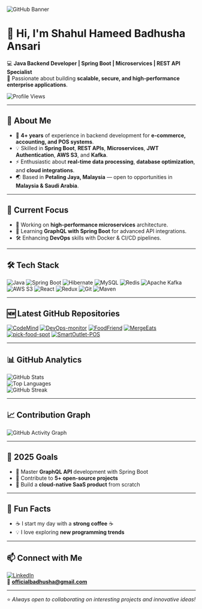![GitHub Banner](https://raw.githubusercontent.com/badhusha-dev/badhusha-dev/main/banner.png)

# 👋 Hi, I'm Shahul Hameed Badhusha Ansari

💻 **Java Backend Developer | Spring Boot | Microservices | REST API Specialist**  
🚀 Passionate about building **scalable, secure, and high-performance enterprise applications**.

![Profile Views](https://komarev.com/ghpvc/?username=badhusha-dev&color=brightgreen)  

---

## 🌟 About Me
- 🎯 **4+ years** of experience in backend development for **e-commerce, accounting, and POS systems**.
- 💡 Skilled in **Spring Boot**, **REST APIs**, **Microservices**, **JWT Authentication**, **AWS S3**, and **Kafka**.
- ⚡ Enthusiastic about **real-time data processing**, **database optimization**, and **cloud integrations**.
- 🌏 Based in **Petaling Jaya, Malaysia** — open to opportunities in **Malaysia & Saudi Arabia**.

---

## 📅 Current Focus
- 🔭 Working on **high-performance microservices** architecture.  
- 🌱 Learning **GraphQL with Spring Boot** for advanced API integrations.  
- 🛠 Enhancing **DevOps** skills with Docker & CI/CD pipelines.

---

## 🛠️ Tech Stack
![Java](https://img.shields.io/badge/Java-ED8B00?style=for-the-badge&logo=openjdk&logoColor=white)
![Spring Boot](https://img.shields.io/badge/Spring%20Boot-6DB33F?style=for-the-badge&logo=springboot&logoColor=white)
![Hibernate](https://img.shields.io/badge/Hibernate-59666C?style=for-the-badge&logo=hibernate&logoColor=white)
![MySQL](https://img.shields.io/badge/MySQL-005C84?style=for-the-badge&logo=mysql&logoColor=white)
![Redis](https://img.shields.io/badge/Redis-DC382D?style=for-the-badge&logo=redis&logoColor=white)
![Apache Kafka](https://img.shields.io/badge/Kafka-231F20?style=for-the-badge&logo=apachekafka&logoColor=white)
![AWS S3](https://img.shields.io/badge/AWS%20S3-569A31?style=for-the-badge&logo=amazonaws&logoColor=white)
![React](https://img.shields.io/badge/React-20232A?style=for-the-badge&logo=react&logoColor=61DAFB)
![Redux](https://img.shields.io/badge/Redux-593D88?style=for-the-badge&logo=redux&logoColor=white)
![Git](https://img.shields.io/badge/Git-F05032?style=for-the-badge&logo=git&logoColor=white)
![Maven](https://img.shields.io/badge/Maven-C71A36?style=for-the-badge&logo=apachemaven&logoColor=white)

---

## 🆕 Latest GitHub Repositories
<!-- GITHUB:START -->
[![CodeMind](https://github-readme-stats.vercel.app/api/pin/?username=badhusha-dev&repo=CodeMind&theme=tokyonight)](https://github.com/badhusha-dev/CodeMind)
[![DevOps-monitor](https://github-readme-stats.vercel.app/api/pin/?username=badhusha-dev&repo=DevOps-monitor&theme=tokyonight)](https://github.com/badhusha-dev/DevOps-monitor)
[![FoodFriend](https://github-readme-stats.vercel.app/api/pin/?username=badhusha-dev&repo=FoodFriend&theme=tokyonight)](https://github.com/badhusha-dev/FoodFriend)
[![MergeEats](https://github-readme-stats.vercel.app/api/pin/?username=badhusha-dev&repo=MergeEats&theme=tokyonight)](https://github.com/badhusha-dev/MergeEats)
[![pick-food-spot](https://github-readme-stats.vercel.app/api/pin/?username=badhusha-dev&repo=pick-food-spot&theme=tokyonight)](https://github.com/badhusha-dev/pick-food-spot)
[![SmartOutlet-POS](https://github-readme-stats.vercel.app/api/pin/?username=badhusha-dev&repo=SmartOutlet-POS&theme=tokyonight)](https://github.com/badhusha-dev/SmartOutlet-POS)
<!-- GITHUB:END -->

---

## 📊 GitHub Analytics
![GitHub Stats](https://github-readme-stats.vercel.app/api?username=badhusha-dev&show_icons=true&theme=tokyonight)  
![Top Languages](https://github-readme-stats.vercel.app/api/top-langs/?username=badhusha-dev&layout=compact&theme=tokyonight)  
![GitHub Streak](https://github-readme-streak-stats.herokuapp.com/?user=badhusha-dev&theme=tokyonight)  

---

## 📈 Contribution Graph
![GitHub Activity Graph](https://github-readme-activity-graph.vercel.app/graph?username=badhusha-dev&theme=tokyo-night)

---

## 🎯 2025 Goals
- 📌 Master **GraphQL API** development with Spring Boot  
- 📌 Contribute to **5+ open-source projects**  
- 📌 Build a **cloud-native SaaS product** from scratch  

---

## 💬 Fun Facts
- ☕ I start my day with a **strong coffee** ☕  
- 💡 I love exploring **new programming trends**  

---

## 📫 Connect with Me
[![LinkedIn](https://img.shields.io/badge/LinkedIn-blue?style=for-the-badge&logo=linkedin)](https://www.linkedin.com/in/badhusha2000)  
📧 **officialbadhusha@gmail.com**  

---
⭐ *Always open to collaborating on interesting projects and innovative ideas!*


